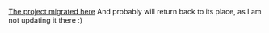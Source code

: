 [The project migrated here](https://github.com/vboilerplate)
And probably will return back to its place, as I am not updating it there :)